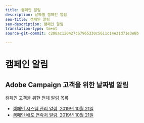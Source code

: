 ```yaml
---
title: 캠페인 알림
description: 날짜별 캠페인 알림
seo-title: 캠페인 알림
seo-description: 캠페인 알림
translation-type: tm+mt
source-git-commit: c208ac120427c67965330c5611c14e31d71e3e8b

---
```



# 캠페인 알림

## Adobe Campaign 고객을 위한 날짜별 알림

캠페인 고객을 위한 전체 알림 목록

* [캠페인 시스템 관리 알림, 2019년 10월 21일](campaign-admin.md)
* [캠페인 배포 연락처 알림, 2019년 10월 21일](campaign-deploy.md)
